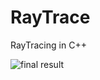 # RayTrace
RayTracing in C++



![final result](https://github.com/ftdejo/RayTrace/blob/master/reflection.jpg)